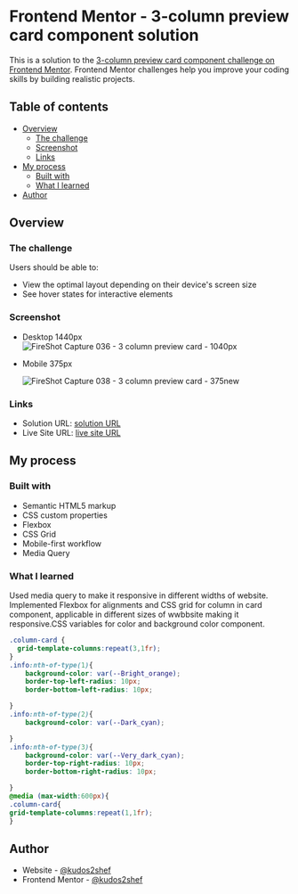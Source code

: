 # Frontend Mentor - 3-column preview card component solution

This is a solution to the [3-column preview card component challenge on Frontend Mentor](https://www.frontendmentor.io/challenges/3column-preview-card-component-pH92eAR2-). Frontend Mentor challenges help you improve your coding skills by building realistic projects. 

## Table of contents

- [Overview](#overview)
  - [The challenge](#the-challenge)
  - [Screenshot](#screenshot)
  - [Links](#links)
- [My process](#my-process)
  - [Built with](#built-with)
  - [What I learned](#what-i-learned)
- [Author](#author)


## Overview

### The challenge

Users should be able to:

- View the optimal layout depending on their device's screen size
- See hover states for interactive elements

### Screenshot
- Desktop 1440px
  ![FireShot Capture 036 - 3 column preview card - 1040px](https://github.com/kudos2Shef/3-column-preview-card-component/assets/16985060/e50207f3-21c2-4f19-b292-ac5eb914f838)

- Mobile 375px

  ![FireShot Capture 038 - 3 column preview card - 375new](https://github.com/kudos2Shef/3-column-preview-card-component/assets/16985060/4d07f717-df4b-4ae4-a585-84cd1c08bc3e)

### Links

- Solution URL: [solution URL ](https://github.com/kudos2Shef/3-column-preview-card-component)
- Live Site URL: [live site URL](https://your-live-site-url.com)

## My process

### Built with

- Semantic HTML5 markup
- CSS custom properties
- Flexbox
- CSS Grid
- Mobile-first workflow
- Media Query



### What I learned

Used media query to make it responsive in different widths of website. Implemented Flexbox for alignments and CSS grid for column in card component, applicable in different sizes of wwbbsite making it responsive.CSS variables for color and background color component.  


```css
.column-card {
  grid-template-columns:repeat(3,1fr);
}
.info:nth-of-type(1){
	background-color: var(--Bright_orange);
	border-top-left-radius: 10px;
	border-bottom-left-radius: 10px;

}
.info:nth-of-type(2){
	background-color: var(--Dark_cyan);

}
.info:nth-of-type(3){
	background-color: var(--Very_dark_cyan);
	border-top-right-radius: 10px;
	border-bottom-right-radius: 10px;

}
@media (max-width:600px){
.column-card{
grid-template-columns:repeat(1,1fr);
}
```



## Author

- Website - [@kudos2shef](https://github.com/kudos2Shef)
- Frontend Mentor - [@kudos2shef](https://www.frontendmentor.io/profile/kudos2Shef)

